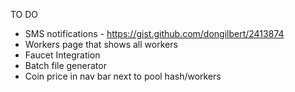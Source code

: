 TO DO

- SMS notifications - https://gist.github.com/dongilbert/2413874
- Workers page that shows all workers
- Faucet Integration
- Batch file generator
- Coin price in nav bar next to pool hash/workers
